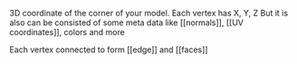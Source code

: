 3D coordinate of the corner of your model. Each vertex has X, Y, Z
But it is also can be consisted of some meta data like [[normals]], [[UV coordinates]], colors and more

Each vertex connected to form [[edge]] and [[faces]]
